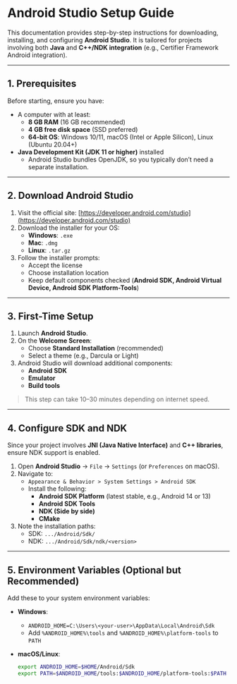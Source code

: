 # Android Studio Setup Guide

This documentation provides step-by-step instructions for downloading, installing, and configuring **Android Studio**. It is tailored for projects involving both **Java** and **C++/NDK integration** (e.g., Certifier Framework Android integration).

---

## 1. Prerequisites

Before starting, ensure you have:

- A computer with at least:
  - **8 GB RAM** (16 GB recommended)
  - **4 GB free disk space** (SSD preferred)
  - **64-bit OS**: Windows 10/11, macOS (Intel or Apple Silicon), Linux (Ubuntu 20.04+)
- **Java Development Kit (JDK 11 or higher)** installed  
  - Android Studio bundles OpenJDK, so you typically don’t need a separate installation.

---

## 2. Download Android Studio

1. Visit the official site: [https://developer.android.com/studio](https://developer.android.com/studio)  
2. Download the installer for your OS:
   - **Windows**: `.exe`
   - **Mac**: `.dmg`
   - **Linux**: `.tar.gz`
3. Follow the installer prompts:
   - Accept the license
   - Choose installation location
   - Keep default components checked (**Android SDK, Android Virtual Device, Android SDK Platform-Tools**)

---

## 3. First-Time Setup

1. Launch **Android Studio**.
2. On the **Welcome Screen**:
   - Choose **Standard Installation** (recommended)
   - Select a theme (e.g., Darcula or Light)
3. Android Studio will download additional components:
   - **Android SDK**
   - **Emulator**
   - **Build tools**

> This step can take 10–30 minutes depending on internet speed.

---

## 4. Configure SDK and NDK

Since your project involves **JNI (Java Native Interface)** and **C++ libraries**, ensure NDK support is enabled.

1. Open **Android Studio** → `File` → `Settings` (or `Preferences` on macOS).
2. Navigate to:
   - `Appearance & Behavior > System Settings > Android SDK`
   - Install the following:
     - **Android SDK Platform** (latest stable, e.g., Android 14 or 13)
     - **Android SDK Tools**
     - **NDK (Side by side)**
     - **CMake**
3. Note the installation paths:
   - SDK: `.../Android/Sdk/`
   - NDK: `.../Android/Sdk/ndk/<version>`

---

## 5. Environment Variables (Optional but Recommended)

Add these to your system environment variables:

- **Windows**:
  - `ANDROID_HOME=C:\Users\<your-user>\AppData\Local\Android\Sdk`
  - Add `%ANDROID_HOME%\tools` and `%ANDROID_HOME%\platform-tools` to `PATH`

- **macOS/Linux**:
  ```bash
  export ANDROID_HOME=$HOME/Android/Sdk
  export PATH=$ANDROID_HOME/tools:$ANDROID_HOME/platform-tools:$PATH
